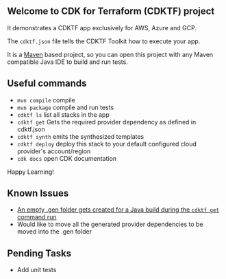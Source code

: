 ## Welcome to CDK for Terraform (CDKTF) project ##

It demonstrates a CDKTF app exclusively for AWS, Azure and GCP.

The `cdktf.json` file tells the CDKTF Toolkit how to execute your app.

It is a [Maven](https://maven.apache.org/) based project, so you can open this project with any Maven compatible Java IDE to
build and run tests.

## Useful commands

* `mvn compile`     compile
* `mvn package`     compile and run tests
* `cdktf ls`        list all stacks in the app
* `cdktf get`       Gets the required provider dependency as defined in cdktf.json
* `cdktf synth`     emits the synthesized templates
* `cdktf deploy`    deploy this stack to your default configured cloud provider's account/region
* `cdk docs`        open CDK documentation

Happy Learning!

## Known Issues

- [An empty .gen folder gets created for a Java build during the `cdktf get` command run](https://github.com/hashicorp/terraform-cdk/issues/519)
- Would like to move all the generated provider dependencies to be moved into the .gen folder

## Pending Tasks

- Add unit tests  
